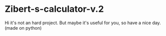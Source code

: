 # Zibert-s-calculator-v.2
Hi it's not an hard project. But maybe it's useful for you, so have a nice day.(made on python)
